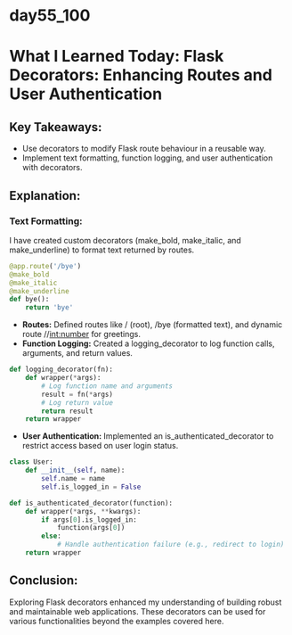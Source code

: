# day55_100
# What I Learned Today: Flask Decorators: Enhancing Routes and User Authentication

## Key Takeaways:
- Use decorators to modify Flask route behaviour in a reusable way.
- Implement text formatting, function logging, and user authentication with decorators.

## Explanation:

### Text Formatting:
I have created custom decorators (make_bold, make_italic, and make_underline) to format text returned by routes.

```python
@app.route('/bye')
@make_bold
@make_italic
@make_underline
def bye():
    return 'bye'
```

- __Routes:__ Defined routes like / (root), /bye (formatted text), and dynamic route /<name>/<int:number> for greetings.
- __Function Logging:__ Created a logging_decorator to log function calls, arguments, and return values.

```python
def logging_decorator(fn):
    def wrapper(*args):
        # Log function name and arguments
        result = fn(*args)
        # Log return value
        return result
    return wrapper
```
- __User Authentication:__ Implemented an is_authenticated_decorator to restrict access based on user login status.

```python
class User:
    def __init__(self, name):
        self.name = name
        self.is_logged_in = False

def is_authenticated_decorator(function):
    def wrapper(*args, **kwargs):  
        if args[0].is_logged_in:
            function(args[0])
        else:
            # Handle authentication failure (e.g., redirect to login)
    return wrapper
```
## Conclusion:

Exploring Flask decorators enhanced my understanding of building robust and maintainable web applications. These decorators can be used for various functionalities beyond the examples covered here.
